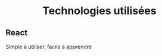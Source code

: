 # <center>  Technologies utilisées </center> 

## React 
<p>Simple à utiliser, facile à apprendre </p>